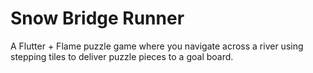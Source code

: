 # Snow Bridge Runner

A Flutter + Flame puzzle game where you navigate across a river using stepping tiles to deliver puzzle pieces to a goal board.

